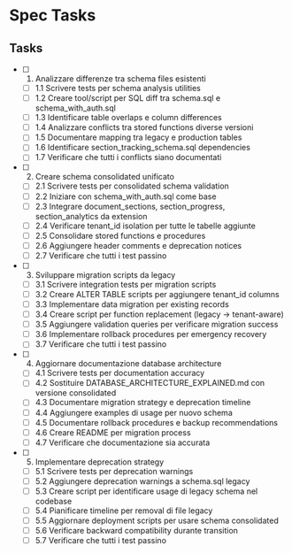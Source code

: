 # Spec Tasks

## Tasks

- [ ] 1. Analizzare differenze tra schema files esistenti
  - [ ] 1.1 Scrivere tests per schema analysis utilities
  - [ ] 1.2 Creare tool/script per SQL diff tra schema.sql e schema_with_auth.sql
  - [ ] 1.3 Identificare table overlaps e column differences
  - [ ] 1.4 Analizzare conflicts tra stored functions diverse versioni
  - [ ] 1.5 Documentare mapping tra legacy e production tables
  - [ ] 1.6 Identificare section_tracking_schema.sql dependencies
  - [ ] 1.7 Verificare che tutti i conflicts siano documentati

- [ ] 2. Creare schema consolidated unificato
  - [ ] 2.1 Scrivere tests per consolidated schema validation
  - [ ] 2.2 Iniziare con schema_with_auth.sql come base
  - [ ] 2.3 Integrare document_sections, section_progress, section_analytics da extension
  - [ ] 2.4 Verificare tenant_id isolation per tutte le tabelle aggiunte
  - [ ] 2.5 Consolidare stored functions e procedures
  - [ ] 2.6 Aggiungere header comments e deprecation notices
  - [ ] 2.7 Verificare che tutti i test passino

- [ ] 3. Sviluppare migration scripts da legacy
  - [ ] 3.1 Scrivere integration tests per migration scripts
  - [ ] 3.2 Creare ALTER TABLE scripts per aggiungere tenant_id columns
  - [ ] 3.3 Implementare data migration per existing records
  - [ ] 3.4 Creare script per function replacement (legacy -> tenant-aware)
  - [ ] 3.5 Aggiungere validation queries per verificare migration success
  - [ ] 3.6 Implementare rollback procedures per emergency recovery
  - [ ] 3.7 Verificare che tutti i test passino

- [ ] 4. Aggiornare documentazione database architecture
  - [ ] 4.1 Scrivere tests per documentation accuracy
  - [ ] 4.2 Sostituire DATABASE_ARCHITECTURE_EXPLAINED.md con versione consolidated
  - [ ] 4.3 Documentare migration strategy e deprecation timeline
  - [ ] 4.4 Aggiungere examples di usage per nuovo schema
  - [ ] 4.5 Documentare rollback procedures e backup recommendations
  - [ ] 4.6 Creare README per migration process
  - [ ] 4.7 Verificare che documentazione sia accurata

- [ ] 5. Implementare deprecation strategy
  - [ ] 5.1 Scrivere tests per deprecation warnings
  - [ ] 5.2 Aggiungere deprecation warnings a schema.sql legacy
  - [ ] 5.3 Creare script per identificare usage di legacy schema nel codebase
  - [ ] 5.4 Pianificare timeline per removal di file legacy
  - [ ] 5.5 Aggiornare deployment scripts per usare schema consolidated
  - [ ] 5.6 Verificare backward compatibility durante transition
  - [ ] 5.7 Verificare che tutti i test passino